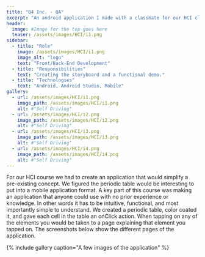 ```yaml
---
title: "Q4 Inc. - QA"
excerpt: "An android application I made with a classmate for our HCI class. We set out to make a simplified table with easy to read information."
header:
  image: #Image for the top goes here
  teaser: /assets/images/HCI/i1.png
sidebar:
  - title: "Role"
    image: /assets/images/HCI/i1.png
    image_alt: "logo"
    text: "Front/Back-End Development"
  - title: "Responsibilities"
    text: "Creating the storyboard and a functional demo."
  - title: "Technologies"
    text: "Android, Android Studio, Mobile"
gallery:
  - url: /assets/images/HCI/i1.png
    image_path: /assets/images/HCI/i1.png
    alt: #"Self Driving"
  - url: /assets/images/HCI/i2.png
    image_path: /assets/images/HCI/i2.png
    alt: #"Self Driving"
  - url: /assets/images/HCI/i3.png
    image_path: /assets/images/HCI/i3.png
    alt: #"Self Driving"
  - url: /assets/images/HCI/i4.png
    image_path: /assets/images/HCI/i4.png
    alt: #"Self Driving"
---
```


For our HCI course we had to create an application that would simplify a pre-existing concept. We figured the periodic table would be interesting to put into a mobile application format. A key part of this course was making an application that anyone could use with no prior experience or knowledge. In other words it has to be intuitive, functional, and most importantly simple to understand. We created a periodic table, color coated it, and gave each cell in the table an onClick action. When tapping on any of the elements you would be taken to a page explaining that element you tapped on. The screenshots below show the different pages of the application.

{% include gallery caption="A few images of the application" %}